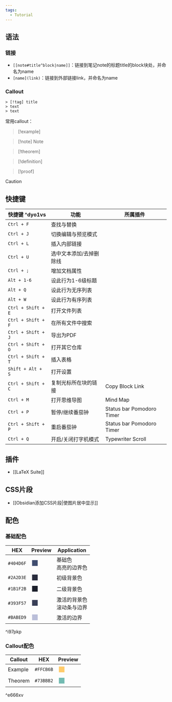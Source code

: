 ```yaml
---
tags:
  - Tutorial
---
```

## 语法
### 链接
- `[[note#title^block|name]]`：链接到笔记note的标题title的block块处，并命名为name
- `[name](link)`：链接到外部链接link，并命名为name
### Callout
```
> [!tag] title
> text
> text
```
常用callout：
> [!example] 

> [!note] Note

> [!theorem] 

> [!definition] 

> [!proof] 

> [!caution] 
## 快捷键

| 快捷键 ^dyo1vs        | 功能           | 所属插件                      |
| ------------------ | ------------ | ------------------------- |
| `Ctrl + F`         | 查找与替换        |                           |
| `Ctrl + J`         | 切换编辑与预览模式    |                           |
| `Ctrl + L`         | 插入内部链接       |                           |
| `Ctrl + U`         | 选中文本添加/去掉删除线 |                           |
| `Ctrl + ;`         | 增加文档属性       |                           |
| `Alt + 1-6`        | 设此行为1-6级标题   |                           |
| `Alt + Q`          | 设此行为无序列表     |                           |
| `Alt + W`          | 设此行为有序列表     |                           |
| `Ctrl + Shift + E` | 打开文件列表       |                           |
| `Ctrl + Shift + F` | 在所有文件中搜索     |                           |
| `Ctrl + Shift + J` | 导出为PDF       |                           |
| `Ctrl + Shift + O` | 打开其它仓库       |                           |
| `Ctrl + Shift + T` | 插入表格         |                           |
| `Shift + Alt + S`  | 打开设置         |                           |
| `Ctrl + Shift + C` | 复制光标所在块的链接   | Copy Block Link           |
| `Ctrl + M`         | 打开思维导图       | Mind Map                  |
| `Ctrl + P`         | 暂停/继续番茄钟     | Status bar Pomodoro Timer |
| `Ctrl + Shift + P` | 重启番茄钟        | Status bar Pomodoro Timer |
| `Ctrl + Q`         | 开启/关闭打字机模式   | Typewriter Scroll         |
## 插件
- [[LaTeX Suite]]
## CSS片段
- [[Obsidian添加CSS片段|使图片居中显示]]
## 配色
### 基础配色

| HEX       | Preview                             | Application      |
| --------- | ----------------------------------- | ---------------- |
| `#404D6F` | <font size=5 color=#404D6F>■</font> | 基础色<br>高亮的边界色    |
| `#2A2D3E` | <font size=5 color=#2A2D3E>■</font> | 初级背景色            |
| `#1B1F2B` | <font size=5 color=#1B1F2B>■</font> | 二级背景色            |
| `#393F57` | <font size=5 color=#393F57>■</font> | 激活的背景色<br>滚动条与边界 |
| `#BABED9` | <font size=5 color=#BABED9>■</font> | 激活的边界            |
^i97pkp

### Callout配色

| Callout | HEX       | Preview                             |
| ------- | --------- | ----------------------------------- |
| Example | `#FFCB6B` | <font size=5 color=#FFCB6B>■</font> |
| Theorem | `#73BBB2` | <font size=5 color=#73bbb2>■</font> |
^e666xv
